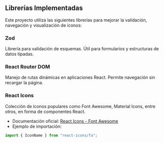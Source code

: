 ## Librerías Implementadas

Este proyecto utiliza las siguientes librerías para mejorar la validación, navegación y visualización de íconos:

### Zod  
Librería para validación de esquemas. Útil para formularios y estructuras de datos tipadas.

### React Router DOM  
Manejo de rutas dinámicas en aplicaciones React. Permite navegación sin recargar la página.

### React Icons  
Colección de íconos populares como Font Awesome, Material Icons, entre otros, en forma de componentes React.

- Documentación oficial: [React Icons - Font Awesome](https://react-icons.github.io/react-icons/icons/fa6/)
- Ejemplo de importación:

```jsx
import { IconName } from "react-icons/fa";



